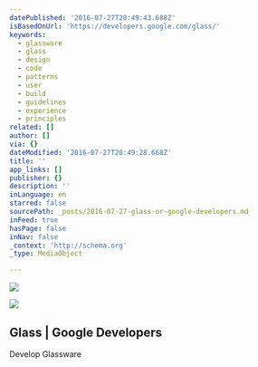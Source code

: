 ```yaml
---
datePublished: '2016-07-27T20:49:43.688Z'
isBasedOnUrl: 'https://developers.google.com/glass/'
keywords:
  - glassware
  - glass
  - design
  - code
  - patterns
  - user
  - build
  - guidelines
  - experience
  - principles
related: []
author: []
via: {}
dateModified: '2016-07-27T20:49:28.668Z'
title: ''
app_links: []
publisher: {}
description: ''
inLanguage: en
starred: false
sourcePath: _posts/2016-07-27-glass-or-google-developers.md
inFeed: true
hasPage: false
inNav: false
_context: 'http://schema.org'
_type: MediaObject

---
```

![](https://the-grid-user-content.s3-us-west-2.amazonaws.com/69175e59-821d-45f1-9a05-22aa48f83ae7.jpg)

<article style=""><img src="https://imgflo.herokuapp.com/graph/vahj1ThiexotieMo/3105d63b3723c29385d5ce5739a29509/croprotate.png?cropheight=128&amp;cropwidth=120&amp;degrees=0&amp;input=https%3A%2F%2Fdevelopers.google.com%2Fsite-assets%2Fgoogle_plus_64dp.png&amp;x=4&amp;y=0" /><h1>Glass | Google Developers</h1><p>Develop Glassware</p></article>